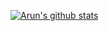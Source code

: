 [![Arun's github stats](https://github-readme-stats.vercel.app/api?username=ApCoder123&count_private=true&show_icons=true&theme=dracula)](https://github.com/anuraghazra/github-readme-stats)